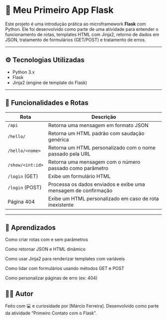 # 🚀 Meu Primeiro App Flask

Este projeto é uma introdução prática ao microframework **Flask** com Python. Ele foi desenvolvido como parte de uma atividade para entender o funcionamento de rotas, templates HTML com Jinja2, retorno de dados em JSON, tratamento de formulários (GET/POST) e tratamento de erros.

---

## ⚙️ Tecnologias Utilizadas

- Python 3.x
- Flask
- Jinja2 (engine de template do Flask)

---

## 📌 Funcionalidades e Rotas

| Rota              | Descrição                                                                 |
|-------------------|--------------------------------------------------------------------------|
| `/api`               | Retorna uma mensagem em formato JSON                                     |
| `/hello/`         | Retorna um HTML padrão com saudação genérica                             |
| `/hello/<nome>`   | Retorna um HTML personalizado com o nome passado pela URL                |
| `/show/<int:id>`  | Retorna uma mensagem com o número passado como parâmetro                 |
| `/login` (GET)    | Exibe um formulário HTML                                                 |
| `/login` (POST)   | Processa os dados enviados e exibe uma mensagem de confirmação           |
| Página 404        | Exibe um HTML personalizado em caso de rota inexistente                 |

---
## 🧠 Aprendizados
Como criar rotas com e sem parâmetros

Como retornar JSON e HTML dinâmico

Como usar Jinja2 para renderizar templates com variáveis

Como lidar com formulários usando métodos GET e POST

Como personalizar páginas de erro (ex: 404)

## 👨‍💻 Autor
Feito com 💻 e curiosidade por [Márcio Ferreira].
Desenvolvido como parte da atividade “Primeiro Contato com o Flask”.

